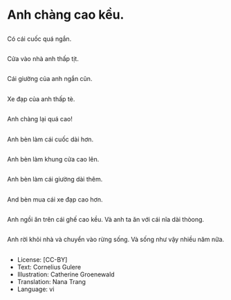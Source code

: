 # Anh chàng cao kều.

##
Có cái cuốc quá ngắn.

##
Cửa vào nhà anh thấp tịt.

##
Cái giường của anh ngắn cũn.

##
Xe đạp của anh thấp tè.

##
Anh chàng lại quá cao!

##
Anh bèn làm cái cuốc dài hơn.

##
Anh bèn làm khung cửa cao lên.

##
Anh bèn làm cái giường dài thêm.

##
And bèn mua cái xe đạp cao hơn.

##
Anh ngồi ăn trên cái ghế cao kều.
Và anh ta ăn với cái nĩa dài thòong.

##
Anh rời khỏi nhà và chuyển vào rừng sống. Và sống như vậy nhiều năm nữa.

##
* License: [CC-BY]
* Text: Cornelius Gulere
* Illustration: Catherine Groenewald
* Translation: Nana Trang
* Language: vi
